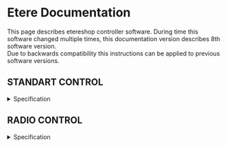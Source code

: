 # Etere Documentation 
This page describes etereshop controller software.
During time this software changed multiple times, this documentation version describes 8th software version.  
Due to backwards compatibility this instructions can be applied to previous software versions.

## STANDART CONTROL

<details> <summary>Specification</summary>
Available for controllers:

    -ESP8266
    -ESP32
    
With this type of control, changing the effects is carried out by pressing the buttons of the controller itself   
    
### Simple mode

<details> <summary>Description</summary>

For a simple stand-alone mode with switching the effect using a button, the configuration file should contain the following line:

    play.default=0;

    or

    play.default=Manual;

    or nothing
</details>

### Auto-switch mode

<details> <summary>Description</summary>
When the mode is active, your controller will cycle through effects in an endless loop every N seconds.
To activate this mode, set the following line in the configuration file:

    play.default=2;

    or

    play.default=Auto;

You also need to create an `auto.txt` file and write the time value in milliseconds to this file. Example: 

    15000 - effects will switch every 15 seconds.

To activate automatic switching of effects after turning on the product, you just need to press the button of the switching effect.

To activate the blackout effect, you need to press and hold any button for about 1.5-2 seconds.
Blackout effect - the effect at which all LEDs go out

> **Note:** LEDs continue to consume power while playing the blackout effect
</details>

### Playlist mode

<details> <summary>Description</summary>
You also can program your own show. 
To activate this mode, set the following line in the configuration file:

    play.default=1;
    
    or
    
    play.default=Playlist;

Also, you need to create an auto.txt file and write the number of effects and the time when the effect should be switched after the start of the show in this file. The show starts after clicking the switch effect button.
    
`show.txt` file example:
    
    1, 0:00
    2, 0:10			| Effect with the name S2 can't be found on sd Card -> ignoring
    3, 0:25			| Activate effect S3 after 25 seconds from click.
    0, 0:30			| Activate blackout at 30th second from click.
    4, 0:31			| Activate S4 at second 31
    12, 0:35:541		| Activate S12 at 35.541
    1, 40100		| Activate S1 in 41.1 seconds after click (time in msec)
    0, 0:50			| Activate blackout at 50th second
    3, 1:05			| Activate S3 at 1:05, this effect will be active until you turn off the controller.

How it works:

    Set S1 effect at the start (0th second) from button click
    Set S2 effect at 10th second.
    Set S3 effect at 25th second.
    Set blackout effect at 30th second.
    ...
    
Remember to set the dimming effect (number 0) at the end if you want to turn off the LEDs at the end of the show.    
To do this, press and hold the button for about 1.5-2 seconds.

If the controller cannot find an effect by the sequence number specified in the playlist, that effect will be ignored. The previous effect will continue to play.
</details>

### Test mode

<details> <summary>Description</summary>
Service mode for testing and detecting problems with LEDs.

> **Note:** This mode is not custom

    play.default=3;
    or
    play.default=Test;
</details>   
</details>




## RADIO CONTROL
    
<details> <summary>Specification</summary>  
Radio control is an extension of the standard control.
    
To enable the radio, add the following line to the configuration file:

   - if the controller should only listen to the radio channel;

       `radio.pattern=input;`

   - if the controller only needs to send a radio signal to other receivers;
    
       `radio.pattern=output;`

   - if the controller must simultaneously listen to the radio and send it to other receivers;

       `radio.pattern=group;` 

The radio signal only transmits the effect number. If the controller receives this value, it must change the current effect number to the received number and play that effect assuming that it exists on the controller's memory card.
    
In output mode and group mode, the controller will send the effect value if it was changed by pressing the effect switch button (not applicable to special transmitter controllers such as DMX-RF 20-button remote controller).    
    
### Radio module settings
    
<details> <summary>Description</summary>

If you have several groups of radio-controlled LED products and want to control them independently, you can change the radio channels. Signals from different channels do not overlap with each other.
    
To change the radio channel, you need to add the following line to the config file:

`radio.channel=#;`

Where # is the number of the channel that can range from 1 to 127.

Default channel is 1;

</details>
    
### Advanced settings    

<details> <summary>Description</summary>

You can also create virtual subchannels. This option has been added to use multiple DMX channels to control LED products with a DMX-RF transmitter.

Advanced settings are activated by adding the following code to the config file:

`radio.version=1;`

The number of subchannels is regulated by the following line:
    
`radio.v1.bits=#;`    
    
Where # - subchannel mode, it must be between 1 and 4:
    
    - If 1: up to 2 subchannels but 127 numbers of effects max.
    - If 2: up to 4 subchannels but 63 numbers of effects max.
    - If 3: up to 8 subchannels but 31 numbers of effects max.
    - If 4: up to 16 subchannels but 15 numbers of effects max.
    
All receivers must have the same settings. If the transmitter sends a radio signal to 5 receivers, then each receiver should have 
    radio.v1.bits = 3 (4 < 5 < 8).

`radio.v1.address=0;`
Subchannel address for the receiver.
    - If radio.v1.bits=1 then value in range from 0 to 1;
    - If radio.v1.bits=2 then value in range from 0 to 3;
    - If radio.v1.bits=3 then value in range from 0 to 7;
    - If radio.v1.bits=4 then value in range from 0 to 15;
    
`radio.v1.reset=0;`
Blackout/stop value. We recommend that you do not change this value.

`radio.v1.output=[0,1];`
Output address [addr,addr,addr] for output and group modes.

</details>

### Integration with standalone modes    

<details> <summary>Description</summary>    

Simple standalone mode
Works autonomously as usual. In radio group mode or output mode, if you press a button to change the effect, the controller also sends a signal to other LED products to change the effect to the same number.
The number of effects must be the same on each controller, otherwise switching to the missing effect will be ignored. A long press on the button will stop the effects playback.

Auto and show/playlist mode

A short press of the button sends a signal to start playback of the sequence to each controller-listener. A long press on the button will stop the effects playback.

</details>

Possible types of radio transmitters:
    
   <details> <summary>Description</summary>     
    
   - Twenty button console
    
    <details> <summary>Description</summary> 
  
   ![image](images/Twenty_button_console.jpg) 
       
    </details>
    
   - DMX device
   
    <details> <summary>Description</summary> 
   
 
       
    </details> 
    
      
    


</details>      
